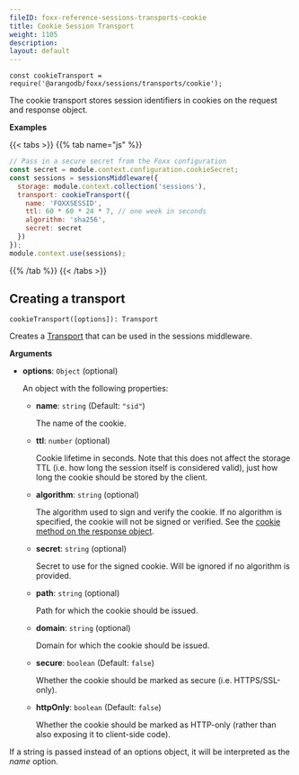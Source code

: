 ```yaml
---
fileID: foxx-reference-sessions-transports-cookie
title: Cookie Session Transport
weight: 1105
description: 
layout: default
---
```

`const cookieTransport = require('@arangodb/foxx/sessions/transports/cookie');`

The cookie transport stores session identifiers in cookies on the request and
response object.

**Examples**

{{< tabs >}}
{{% tab name="js" %}}
```js
// Pass in a secure secret from the Foxx configuration
const secret = module.context.configuration.cookieSecret;
const sessions = sessionsMiddleware({
  storage: module.context.collection('sessions'),
  transport: cookieTransport({
    name: 'FOXXSESSID',
    ttl: 60 * 60 * 24 * 7, // one week in seconds
    algorithm: 'sha256',
    secret: secret
  })
});
module.context.use(sessions);
```
{{% /tab %}}
{{< /tabs >}}

## Creating a transport

`cookieTransport([options]): Transport`

Creates a [Transport]() that can be used in the sessions middleware.

**Arguments**

* **options**: `Object` (optional)

  An object with the following properties:

  * **name**: `string` (Default: `"sid"`)

    The name of the cookie.

  * **ttl**: `number` (optional)

    Cookie lifetime in seconds. Note that this does not affect the storage TTL
    (i.e. how long the session itself is considered valid), just how long the
    cookie should be stored by the client.

  * **algorithm**: `string` (optional)

    The algorithm used to sign and verify the cookie. If no algorithm is
    specified, the cookie will not be signed or verified.
    See the [cookie method on the response object](../../routers/foxx-reference-routers-response).

  * **secret**: `string` (optional)

    Secret to use for the signed cookie. Will be ignored if no algorithm is provided.

  * **path**: `string` (optional)

    Path for which the cookie should be issued.

  * **domain**: `string` (optional)

    Domain for which the cookie should be issued.

  * **secure**: `boolean` (Default: `false`)

    Whether the cookie should be marked as secure (i.e. HTTPS/SSL-only).

  * **httpOnly**: `boolean` (Default: `false`)

    Whether the cookie should be marked as HTTP-only (rather than also
    exposing it to client-side code).

If a string is passed instead of an options object, it will be interpreted
as the *name* option.
